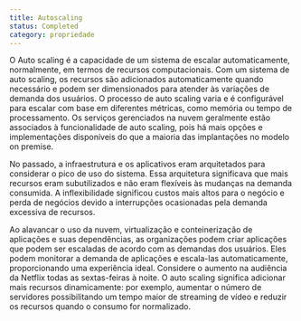 ```yaml
---
title: Autoscaling
status: Completed
category: propriedade
---
```


O Auto scaling é a capacidade de um sistema de escalar automaticamente, normalmente, em termos de recursos computacionais. Com um sistema de auto scaling, os recursos são adicionados automaticamente quando necessário e podem ser dimensionados para atender às variações de demanda dos usuários. O processo de auto scaling varia e é configurável para escalar com base em diferentes métricas, como memória ou tempo de processamento. Os serviços gerenciados na nuvem geralmente estão associados à funcionalidade de auto scaling, pois há mais opções e implementações disponíveis do que a maioria das implantações no modelo on premise.

No passado, a infraestrutura e os aplicativos eram arquitetados para considerar o pico de uso do sistema. Essa arquitetura significava que mais recursos eram subutilizados e não eram flexíveis às mudanças na demanda consumida. A inflexibilidade significou custos mais altos para o negócio e perda de negócios devido a interrupções ocasionadas pela demanda excessiva de recursos.

Ao alavancar o uso da nuvem, virtualização e conteinerização de aplicações e suas dependências, as organizações podem criar aplicações que podem ser escaladas de acordo com as demandas dos usuários. Eles podem monitorar a demanda de aplicações e escala-las automaticamente, proporcionando uma experiência ideal. Considere o aumento na audiência da Netflix todas as sextas-feiras à noite. O auto scaling significa adicionar mais recursos dinamicamente: por exemplo, aumentar o número de servidores possibilitando um tempo maior de streaming de vídeo e reduzir os recursos quando o consumo for normalizado.

